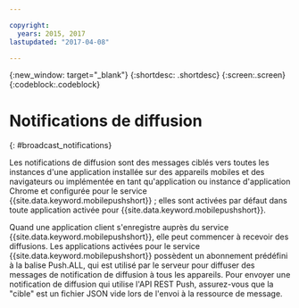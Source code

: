 ```yaml
---

copyright:
  years: 2015, 2017
lastupdated: "2017-04-08"

---
```

{:new_window: target="_blank"}
{:shortdesc: .shortdesc}
{:screen:.screen}
{:codeblock:.codeblock}


# Notifications de diffusion 
{: #broadcast_notifications}

Les notifications de diffusion sont des messages ciblés vers toutes les instances d'une application installée sur des appareils mobiles et des navigateurs ou implémentée en tant qu'application ou instance d'application Chrome et configurée pour le service {{site.data.keyword.mobilepushshort}} ; elles sont activées par défaut dans toute application activée pour {{site.data.keyword.mobilepushshort}}.

Quand une application client s'enregistre auprès du service {{site.data.keyword.mobilepushshort}}, elle peut commencer à recevoir des diffusions. Les applications activées pour le service {{site.data.keyword.mobilepushshort}} possèdent un abonnement prédéfini à la balise Push.ALL, qui est utilisé par le serveur pour diffuser des messages de notification de diffusion à tous les appareils. Pour envoyer une notification de diffusion qui utilise l'API REST Push, assurez-vous que la "cible" est un fichier JSON vide lors de l'envoi à la ressource de message.
